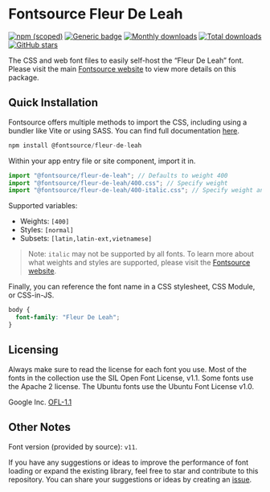 # Fontsource Fleur De Leah

[![npm (scoped)](https://img.shields.io/npm/v/@fontsource/fleur-de-leah?color=brightgreen)](https://www.npmjs.com/package/@fontsource/fleur-de-leah) [![Generic badge](https://img.shields.io/badge/fontsource-passing-brightgreen)](https://github.com/fontsource/fontsource) [![Monthly downloads](https://badgen.net/npm/dm/@fontsource/fleur-de-leah)](https://github.com/fontsource/fontsource) [![Total downloads](https://badgen.net/npm/dt/@fontsource/fleur-de-leah)](https://github.com/fontsource/fontsource) [![GitHub stars](https://img.shields.io/github/stars/fontsource/fontsource.svg?style=social&label=Star)](https://github.com/fontsource/fontsource/stargazers)

The CSS and web font files to easily self-host the “Fleur De Leah” font. Please visit the main [Fontsource website](https://fontsource.org/fonts/fleur-de-leah) to view more details on this package.

## Quick Installation

Fontsource offers multiple methods to import the CSS, including using a bundler like Vite or using SASS. You can find full documentation [here](https://fontsource.org/docs/getting-started/introduction).

```javascript
npm install @fontsource/fleur-de-leah
```

Within your app entry file or site component, import it in.

```javascript
import "@fontsource/fleur-de-leah"; // Defaults to weight 400
import "@fontsource/fleur-de-leah/400.css"; // Specify weight
import "@fontsource/fleur-de-leah/400-italic.css"; // Specify weight and style
```

Supported variables:
- Weights: `[400]`
- Styles: `[normal]`
- Subsets: `[latin,latin-ext,vietnamese]`

> Note: `italic` may not be supported by all fonts. To learn more about what weights and styles are supported, please visit the [Fontsource website](https://fontsource.org/fonts/fleur-de-leah).

Finally, you can reference the font name in a CSS stylesheet, CSS Module, or CSS-in-JS.

```css
body {
  font-family: "Fleur De Leah";
}
```

## Licensing
Always make sure to read the license for each font you use. Most of the fonts in the collection use the SIL Open Font License, v1.1. Some fonts use the Apache 2 license. The Ubuntu fonts use the Ubuntu Font License v1.0.

Google Inc.
[OFL-1.1](http://scripts.sil.org/OFL)

## Other Notes
Font version (provided by source): `v11`.

If you have any suggestions or ideas to improve the performance of font loading or expand the existing library, feel free to star and contribute to this repository. You can share your suggestions or ideas by creating an [issue](https://github.com/fontsource/fontsource/issues).